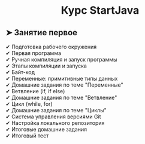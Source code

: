 <div class="social github">
  <h1 align="center">Курс StartJava</h1> 
    <a href="#" target="_blank"><i class="fa fa-github fa-2x"></i></a>
</div>
<h2><strong>&#10148; Занятие первое</strong></h2><a href="#" target="_blank"><i class="fa fa-github fa-2x"></i></a>
<div class="t516__text t-text t-text_sm" style="" field="li_text__1477074826223">
                                                                                 ✔ Подготовка рабочего окружения <br /> 
                                                                                 ✔ Первая программа <br /> 
                                                                                 ✔ Ручная компиляция и запуск программы <br /> 
                                                                                 ✔ Этапы компиляции и запуска <br /> 
                                                                                 ✔ Байт-код<br />✔ Переменные: примитивные типы данных<br />
                                                                                 ✔ Домашние задания по теме "Переменные"<br />
                                                                                 ✔ Ветвление (if, if else)<br /> 
                                                                                 ✔ Домашние задания по теме "Ветвление"<br />
                                                                                 ✔ Цикл (while, for)<br />
                                                                                 ✔ Домашние задания по теме "Циклы" <br /> 
                                                                                 ✔ Система управления версиями Git <br /> 
                                                                                 ✔ Настройка локального репозитория <br /> 
                                                                                 ✔ Итоговые домашние задания<br />
                                                                                 ✔ Итоговый тест<br /></div>
                                                                                 
